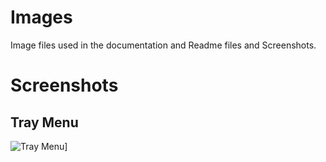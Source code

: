 # Images

Image files used in the documentation and Readme files and Screenshots.

# Screenshots

## Tray Menu

![Tray Menu](https://github.com/andrewbadge/DNSRoaming/blob/main/Images/DNSRoamingClient-TrayMenu.png)]


